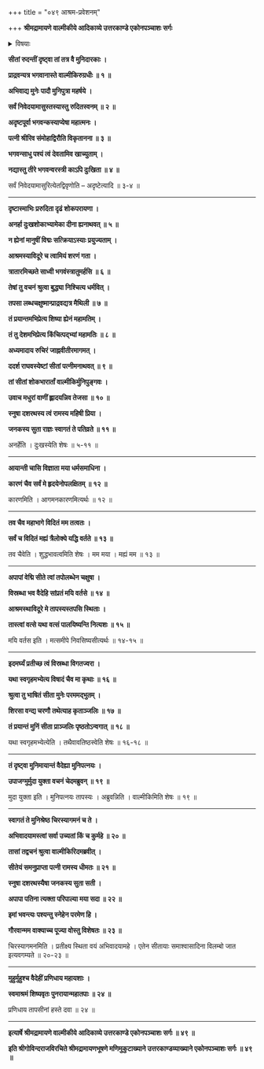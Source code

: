 +++
title = "०४९ आश्रम-प्रवेशनम्"

+++
**श्रीमद्रामायणे वाल्मीकीये आदिकाव्ये उत्तरकाण्डे एकोनपञ्चाशः सर्गः**

<details><summary>विषयाः</summary>

मुनि-कुमारकैः सीता-रोदनादिकं निवेदितेन वाल्मीकिना  
स-त्वरं सीता-समीपम् एत्य  
ससान्त्वनम् अर्घ्यादिना संपूजन-पूर्वकं  
तस्याः स्वाश्रम-प्रापणेन  
तापसीः प्रति तत्-परिरक्षण-चोदना ॥
</details>

**सीतां रुदन्तीं दृष्ट्वा तां तत्र वै मुनिदारकाः ।**

**प्राद्रवन्यत्र भगवानास्ते वाल्मीकिरुग्रधीः ॥ १ ॥**

**अभिवाद्य मुनेः पादौ मुनिपुत्रा महर्षये ।**

**सर्वं निवेदयामासुस्तस्यास्तु रुदितस्वनम् ॥ २ ॥**

**अदृष्टपूर्वा भगवन्कस्याप्येषा महात्मनः ।**

**पत्नी श्रीरिव संमोहाद्विरौति विकृतानना ॥ ३ ॥**

**भगवन्साधु पश्यं त्वं देवतामिव खाच्युताम् ।**

**नद्यास्तु तीरे भगवन्वरस्त्री काऽपि दुःखिता ॥ ४ ॥**

सर्वं निवेदयामासुरित्येतद्विवृणोति – अदृष्टेत्यादि ॥ ३-४ ॥

****

**दृष्टास्माभिः प्ररुदिता दृढं शोकपरायणा ।**

**अनर्हा दुःखशोकाभ्यामेका दीना ह्यनाथवत् ॥ ५ ॥**

**न ह्येनां मानुषीं विद्मः सत्क्रियाऽस्याः प्रयुज्यताम् ।**

**आश्रमस्याविदूरे च त्वामियं शरणं गता ।**

**त्रातारमिच्छते साध्वी भगवंस्त्रातुमर्हसि ॥ ६ ॥**

**तेषां तु वचनं श्रुत्वा बुद्ध्या निश्चित्य धर्मवित् ।**

**तपसा लब्धचक्षुष्मान्प्राद्रवद्यत्र मैथिली ॥ ७ ॥**

**तं प्रयान्तमभिप्रेत्य शिष्या ह्येनं महामतिम् ।**

**तं तु देशमभिप्रेत्य किंचित्पद्भ्यां महामतिः ॥ ८ ॥**

**अध्यमादाय रुचिरं जाह्नवीतीरमागमत् ।**

**ददर्श राघवस्येष्टां सीतां पत्नीमनाथवत् ॥ ९ ॥**

**तां सीतां शोकभारार्तां वाल्मीकिर्मुनिपुङ्गवः ।**

**उवाच मधुरां वाणीं ह्लादयन्निव तेजसा ॥ १० ॥**

**स्नुषा दशरथस्य त्वं रामस्य महिषी प्रिया ।**

**जनकस्य सुता राज्ञः स्वागतं ते पतिव्रते ॥ ११ ॥**

अनर्हेति । दुःखस्येति शेषः ॥ ५-११ ॥

****

**आयान्ती चासि विज्ञाता मया धर्मसमाधिना ।**

**कारणं चैव सर्वं मे हृदयेनोपलक्षितम् ॥ १२ ॥**

कारणमिति । आगमनकारणमित्यर्थः ॥ १२ ॥

****

**तव चैव महाभागे विदितं मम तत्वतः ।**

**सर्वं च विदितं मह्यं त्रैलोक्ये यद्धि वर्तते ॥ १३ ॥**

तव चैवेति । शुद्धभावत्वमिति शेषः । मम मया । मह्यं मम ॥ १३ ॥

****

**अपापां वेद्मि सीते त्वां तपोलब्धेन चक्षुषा ।**

**विस्रब्धा भव वैदेहि सांप्रतं मयि वर्तसे ॥ १४ ॥**

**आश्रमस्थाविदूरे मे तापस्यस्तपसि स्थिताः ।**

**तास्त्वां वत्से यथा वत्सं पालयिष्यन्ति नित्यशः ॥ १५ ॥**

मयि वर्तस इति । मत्समीपे निवसिष्यसीत्यर्थः ॥ १४-१५ ॥

****

**इदमर्घ्यं प्रतीच्छ त्वं विस्रब्धा विगतज्वरा ।**

**यथा स्वगृहमभ्येत्य विषादं चैव मा कृथाः ॥ १६ ॥**

**श्रुत्वा तु भाषितं सीता मुनेः परममद्भुतम् ।**

**शिरसा वन्द्य चरणौ तथेत्याह कृताञ्जलिः ॥ १७ ॥**

**तं प्रयान्तं मुनिं सीता प्राञ्जलिः पृष्ठतोऽन्वगात् ॥ १८ ॥**

यथा स्वगृहमभ्येत्येति । तथैवावतिष्ठस्वेति शेषः ॥ १६-१८ ॥

****

**तं दृष्ट्वा मुनिमायान्तं वैदेह्या मुनिपत्नयः ।**

**उपाजग्मुर्मुदा युक्ता वचनं चेदमब्रुवन् ॥ १९ ॥**

मुदा युक्ता इति । मुनिपत्नयः तापस्यः । अब्रुवन्निति । वाल्मीकिमिति शेषः ॥ १९ ॥

****

**स्वागतं ते मुनिश्रेष्ठ चिरस्यागमनं च ते ।**

**अभिवादयामस्त्वां सर्वा उच्यतां किं च कुर्महे ॥ २० ॥**

**तासां तद्वचनं श्रुत्वा वाल्मीकिरिदमब्रवीत् ।**

**सीतेयं समनुप्राप्ता पत्नी रामस्य धीमतः ॥ २१ ॥**

**स्नुषा दशरथस्यैषा जनकस्य सुता सती ।**

**अपापा पतिना त्यक्ता परिपाल्या मया सदा ॥ २२ ॥**

**इमां भवन्त्यः पश्यन्तु स्नेहेन परमेण हि ।**

**गौरवान्मम वाक्याच्च पूज्या वोस्तु विशेषतः ॥ २३ ॥**

चिरस्यागमनमिति । प्रतीक्ष्य स्थिता वयं अभिवादयामहे । एतेन सीतायाः समाश्वासादिना विलम्बो जात इत्यवगम्यते ॥ २०-२३ ॥

****

**मुहुर्मुहुश्च वैदेहीं प्रणिधाय महायशाः ।**

**स्वमाश्रमं शिष्यवृतः पुनरायान्महातपाः ॥ २४ ॥**

प्रणिधाय तापसीनां हस्ते दवा ॥ २४ ॥

****

**इत्यार्षे श्रीमद्रामायणे वाल्मीकीये आदिकाव्ये उत्तरकाण्डे एकोनपञ्चाशः सर्गः ॥ ४९ ॥**

**इति श्रीगोविन्दराजविरचिते श्रीमद्रामायणभूषणे मणिमुकुटाख्याने उत्तरकाण्डव्याख्याने एकोनपञ्चाशः सर्गः ॥ ४९ ॥**
